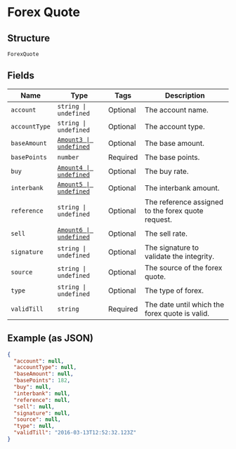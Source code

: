 
# Forex Quote

## Structure

`ForexQuote`

## Fields

| Name | Type | Tags | Description |
|  --- | --- | --- | --- |
| `account` | `string \| undefined` | Optional | The account name. |
| `accountType` | `string \| undefined` | Optional | The account type. |
| `baseAmount` | [`Amount3 \| undefined`](../../doc/models/amount-3.md) | Optional | The base amount. |
| `basePoints` | `number` | Required | The base points. |
| `buy` | [`Amount4 \| undefined`](../../doc/models/amount-4.md) | Optional | The buy rate. |
| `interbank` | [`Amount5 \| undefined`](../../doc/models/amount-5.md) | Optional | The interbank amount. |
| `reference` | `string \| undefined` | Optional | The reference assigned to the forex quote request. |
| `sell` | [`Amount6 \| undefined`](../../doc/models/amount-6.md) | Optional | The sell rate. |
| `signature` | `string \| undefined` | Optional | The signature to validate the integrity. |
| `source` | `string \| undefined` | Optional | The source of the forex quote. |
| `type` | `string \| undefined` | Optional | The type of forex. |
| `validTill` | `string` | Required | The date until which the forex quote is valid. |

## Example (as JSON)

```json
{
  "account": null,
  "accountType": null,
  "baseAmount": null,
  "basePoints": 182,
  "buy": null,
  "interbank": null,
  "reference": null,
  "sell": null,
  "signature": null,
  "source": null,
  "type": null,
  "validTill": "2016-03-13T12:52:32.123Z"
}
```

